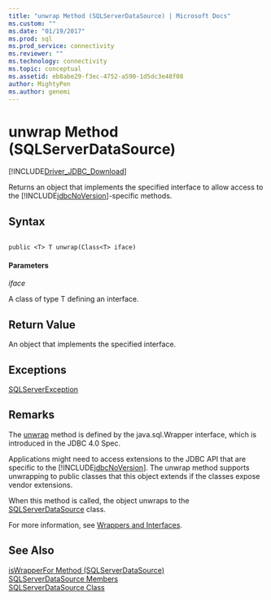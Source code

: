 ```yaml
---
title: "unwrap Method (SQLServerDataSource) | Microsoft Docs"
ms.custom: ""
ms.date: "01/19/2017"
ms.prod: sql
ms.prod_service: connectivity
ms.reviewer: ""
ms.technology: connectivity
ms.topic: conceptual
ms.assetid: eb8abe29-f3ec-4752-a590-1d5dc3e48f08
author: MightyPen
ms.author: genemi
---
```

# unwrap Method (SQLServerDataSource)
[!INCLUDE[Driver_JDBC_Download](../../../includes/driver_jdbc_download.md)]

  Returns an object that implements the specified interface to allow access to the [!INCLUDE[jdbcNoVersion](../../../includes/jdbcnoversion_md.md)]-specific methods.  
  
## Syntax  
  
```  
  
public <T> T unwrap(Class<T> iface)  
```  
  
#### Parameters  
 *iface*  
  
 A class of type T defining an interface.  
  
## Return Value  
 An object that implements the specified interface.  
  
## Exceptions  
 [SQLServerException](../../../connect/jdbc/reference/sqlserverexception-class.md)  
  
## Remarks  
 The [unwrap](../../../connect/jdbc/reference/unwrap-method-sqlserverdatasource.md) method is defined by the java.sql.Wrapper interface, which is introduced in the JDBC 4.0 Spec.  
  
 Applications might need to access extensions to the JDBC API that are specific to the [!INCLUDE[jdbcNoVersion](../../../includes/jdbcnoversion_md.md)]. The unwrap method supports unwrapping to public classes that this object extends if the classes expose vendor extensions.  
  
 When this method is called, the object unwraps to the [SQLServerDataSource](../../../connect/jdbc/reference/sqlserverdatasource-class.md) class.  
  
 For more information, see [Wrappers and Interfaces](../../../connect/jdbc/wrappers-and-interfaces.md).  
  
## See Also  
 [isWrapperFor Method &#40;SQLServerDataSource&#41;](../../../connect/jdbc/reference/iswrapperfor-method-sqlserverdatasource.md)   
 [SQLServerDataSource Members](../../../connect/jdbc/reference/sqlserverdatasource-members.md)   
 [SQLServerDataSource Class](../../../connect/jdbc/reference/sqlserverdatasource-class.md)  
  
  
